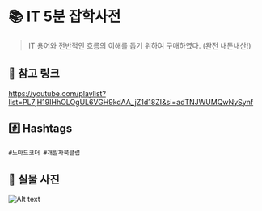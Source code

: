 # 📚 IT 5분 잡학사전

> IT 용어와 전반적인 흐름의 이해를 돕기 위하여 구매하였다.
> (완전 내돈내산!)

## 🔗 참고 링크

https://youtube.com/playlist?list=PL7jH19IHhOLOgUL6VGH9kdAA_jZ1d18ZI&si=adTNJWUMQwNySynf

## #️⃣ Hashtags

    #노마드코더 #개발자북클럽

## 🤨 실물 사진

![Alt text](image.png)
